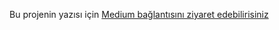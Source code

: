 Bu projenin yazısı için [Medium bağlantısını ziyaret edebilirisiniz](https://medium.com/@musakucuk99/spring-boot-ile-json-web-token-jwt-kullanarak-g%C3%BCvenli-oturum-y%C3%B6netimi-%C3%B6rnek-uygulama-4482971e082b)
